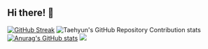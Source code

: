 ## Hi there! 👋






<!--
**Denscape/Denscape** is a ✨ _special_ ✨ repository because its `README.md` (this file) appears on your GitHub profile.

Here are some ideas to get you started:

- 🔭 I’m currently working on ...
- 🌱 I’m currently learning ...
- 👯 I’m looking to collaborate on ...
- 🤔 I’m looking for help with ...
- 💬 Ask me about ...
- 📫 How to reach me: ...
- 😄 Pronouns: ...
- ⚡ Fun fact: ...
-->



[![GitHub Streak](https://streak-stats.demolab.com?user=Denscape&theme=blue-green)](https://git.io/streak-stats)
![Taehyun's GitHub Repository Contribution stats](https://github-contributor-stats.vercel.app/api?username=Denscape&theme=blue-green)
[![Anurag's GitHub stats](https://github-readme-stats.vercel.app/api?username=Denscape&theme=blue-green)](https://github.com/anuraghazra/github-readme-stats)
![](https://komarev.com/ghpvc/?username=your-github-Denscape&theme=blue-green)

